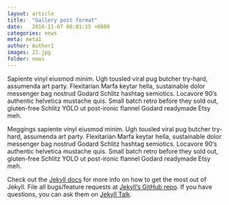 ```yaml
---
layout: article
title:  "Gallery post format"
date:   2016-11-07 06:01:15 +0800
categories: news
meta: meta1
author: Author1
images: 21.jpg
folder: news
---
```


Sapiente vinyl eiusmod minim. Ugh tousled viral pug butcher try-hard, assumenda art party. Flexitarian Marfa keytar hella, sustainable dolor messenger bag nostrud Godard Schlitz hashtag semiotics. Locavore 90′s authentic helvetica mustache quis. Small batch retro before they sold out, gluten-free Schlitz YOLO ut post-ironic flannel Godard readymade Etsy meh.

Meggings sapiente vinyl eiusmod minim. Ugh tousled viral pug butcher try-hard, assumenda art party. Flexitarian Marfa keytar hella, sustainable dolor messenger bag nostrud Godard Schlitz hashtag semiotics. Locavore 90′s authentic helvetica mustache quis. Small batch retro before they sold out, gluten-free Schlitz YOLO ut post-ironic flannel Godard readymade Etsy meh.

Check out the [Jekyll docs][jekyll-docs] for more info on how to get the most out of Jekyll. File all bugs/feature requests at [Jekyll’s GitHub repo][jekyll-gh]. If you have questions, you can ask them on [Jekyll Talk][jekyll-talk].

[jekyll-docs]: http://jekyllrb.com/docs/home
[jekyll-gh]:   https://github.com/jekyll/jekyll
[jekyll-talk]: https://talk.jekyllrb.com/